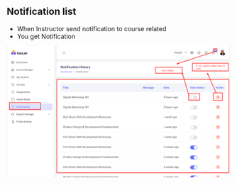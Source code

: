 ## <strong> Notification list</strong>

- When Instructor send notification to course related
- You get Notification

![src](/assets/lms/images/ins-dashboard/notification/list.png)

